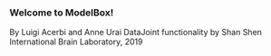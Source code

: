 ### Welcome to ModelBox!

By Luigi Acerbi and Anne Urai
DataJoint functionality by Shan Shen
International Brain Laboratory, 2019